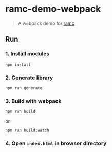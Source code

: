 # ramc-demo-webpack

> A webpack demo for [ramc](https://github.com/taoyuan/ramc)

## Run

### 1. Install modules
```
npm install
```

### 2. Generate library
```
npm run generate
```
### 3. Build with webpack
```
npm run build
```
or 
```
npm run build:watch
```

### 4. Open `index.html` in browser directory
